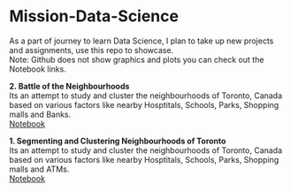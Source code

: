 # Mission-Data-Science
<p>As a part of journey to learn Data Science, I plan to take up new projects and assignments, use this repo to showcase.<br>
Note: Github does not show graphics and plots you can check out the Notebook links.
</p>  

<p><b>2. Battle of the Neighbourhoods</b><br>
Its an attempt to study and cluster the neighbourhoods of Toronto, Canada based on various factors like nearby Hosptitals, Schools, Parks, Shopping malls and Banks.<br>
<a href="https://dataplatform.cloud.ibm.com/analytics/notebooks/v2/cac598f2-7e46-48c4-99f7-5e7bdb6c473b/view?access_token=ae26563b9bc4b63e9d016d89829096ecfa04fa1c3a2d7da60362f1db72bf69b9">Notebook</a>
</p>


<p><b>1. Segmenting and Clustering Neighbourhoods of Toronto</b><br>
Its an attempt to study and cluster the neighbourhoods of Toronto, Canada based on various factors like nearby Hosptitals, Schools, Parks, Shopping malls and ATMs.<br>
<a href="https://eu-gb.dataplatform.cloud.ibm.com/analytics/notebooks/v2/0ee7fccc-f357-493b-8a28-a82eab55e3c4/view?access_token=e658abaadc1b334d1f8ea5a34a043676b7c7d4ed9b0955d76f19bf5046d4641f">Notebook</a>
</p>


